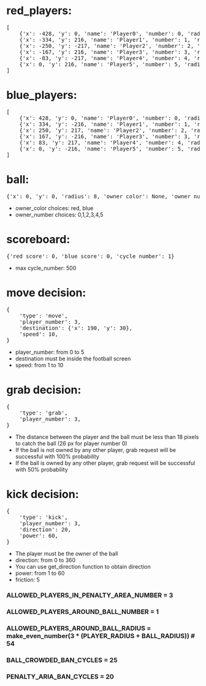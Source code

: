 # red_players:
<pre>
[
    {'x': -428, 'y': 0, 'name': 'Player0', 'number': 0, 'radius': 18, 'ban_cycles': 0},
    {'x': -334, 'y': 216, 'name': 'Player1', 'number': 1, 'radius': 10, 'ban_cycles': 0},
    {'x': -250, 'y': -217, 'name': 'Player2', 'number': 2, 'radius': 10, 'ban_cycles': 0},
    {'x': -167, 'y': 216, 'name': 'Player3', 'number': 3, 'radius': 10, 'ban_cycles': 0},
    {'x': -83, 'y': -217, 'name': 'Player4', 'number': 4, 'radius': 10, 'ban_cycles': 0},
    {'x': 0, 'y': 216, 'name': 'Player5', 'number': 5, 'radius': 10, 'ban_cycles': 0},
]
</pre>

# blue_players:
<pre>
[
    {'x': 428, 'y': 0, 'name': 'Player0', 'number': 0, 'radius': 18, 'ban_cycles': 0},
    {'x': 334, 'y': -216, 'name': 'Player1', 'number': 1, 'radius': 10, 'ban_cycles': 0},
    {'x': 250, 'y': 217, 'name': 'Player2', 'number': 2, 'radius': 10, 'ban_cycles': 0},
    {'x': 167, 'y': -216, 'name': 'Player3', 'number': 3, 'radius': 10, 'ban_cycles': 0},
    {'x': 83, 'y': 217, 'name': 'Player4', 'number': 4, 'radius': 10, 'ban_cycles': 0},
    {'x': 0, 'y': -216, 'name': 'Player5', 'number': 5, 'radius': 10, 'ban_cycles': 0},
]
</pre>

# ball:
<pre>
{'x': 0, 'y': 0, 'radius': 8, 'owner_color': None, 'owner_number': None, 'speed': 0, 'direction': None}
</pre>

* owner_color choices: red, blue
* owner_number choices: 0,1,2,3,4,5

# scoreboard:
<pre>
{'red_score': 0, 'blue_score': 0, 'cycle_number': 1}
</pre>

* max cycle_number: 500

# move decision:
<pre>
{
    'type': 'move',
    'player_number': 3,
    'destination': {'x': 190, 'y': 30},
    'speed': 10,
}
</pre>

* player_number: from 0 to 5
* destination must be inside the football screen
* speed: from 1 to 10

# grab decision:
<pre>
{
    'type': 'grab',
    'player_number': 3,
}
</pre>

* The distance between the player and the ball must be less than 18 pixels to catch the ball (26 px for player number 0)
* If the ball is not owned by any other player, grab request will be successful with 100% probability
* If the ball is owned by any other player, grab request will be successful with 50% probability

# kick decision:
<pre>
{
    'type': 'kick',
    'player_number': 3,
    'direction': 20,
    'power': 60,
}
</pre>

* The player must be the owner of the ball
* direction: from 0 to 360
* You can use get_direction function to obtain direction
* power: from 1 to 60
* friction: 5

### ALLOWED_PLAYERS_IN_PENALTY_AREA_NUMBER = 3
### ALLOWED_PLAYERS_AROUND_BALL_NUMBER = 1
### ALLOWED_PLAYERS_AROUND_BALL_RADIUS = make_even_number(3 * (PLAYER_RADIUS + BALL_RADIUS))  # 54
### BALL_CROWDED_BAN_CYCLES = 25
### PENALTY_ARIA_BAN_CYCLES = 20

